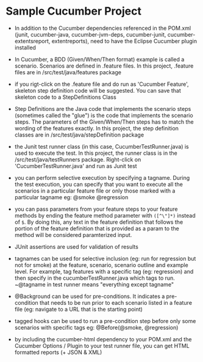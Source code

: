 # Sample Cucumber Project

- In addition to the Cucumber dependencies referenced in the POM.xml (junit, cucumber-java, cucumber-jvm-deps, cucumber-junit, cucumber-extentsreport, extentreports), need to have the Eclipse Cucumber plugin installed

- In Cucumber, a BDD (Given/When/Then format) example is called a scenario. Scenarios are defined in .feature files. In this project, .feature files are in /src/test/java/features package

- if you rigt-click on the .feature file and do run as 'Cucumber Feature', skeleton step definition code will be suggested. You can save that skeleton code to a StepDefinitions Class

- Step Definitions are the Java code that implements the scenario steps (sometimes called the "glue") is the code that implements the scenario steps. The parameters of the Given/When/Then steps has to match the wording of the features exactly. In this project, the step definition classes are in /src/test/java/stepDefinition package

- the Junit test runner class (in this case, CucumberTestRunner.java) is used to execute the test. In this project, the runner class is in the /src/test/java/testRunners package. Right-click on 'CucumberTestRunner.java' and run as Junit test

- you can perform selective execution by specifying a tagname. During the test execution, you can specify that you want to execute all the scenarios in a particular feature file or only those marked with a particular tagname eg: @smoke @regression

- you can pass parameters from your feature steps to your feature methods by ending the feature method parameter with `([^\"]*)` instead of `$`. By doing this, any text in the feature definition that follows the portion of the feature definition that is provided as a param to the method will be considered paramterized input.

- JUnit assertions are used for validation of results

- tagnames can be used for selective inclusion (eg: run for regression but not for smoke) at the feature, scenario, scenario outline and example level. For example, tag features with a specific tag (eg: regression) and then specify in the cucumberTestRunner.java which tags to run. ~@tagname in test runner means "everything except tagname"

- @Background can be used for pre-conditions. It indicates a pre-condition that needs to be run prior to each scenario listed in a feature file (eg: navigate to a URL that is the starting point)

- tagged hooks can be used to run a pre-condition step before only some scenarios with specific tags eg: @Before(@smoke, @regression)

- by including the cucumber-html dependency to your POM.xml and the Cucumber Options / Plugin to your test runner file, you can get HTML formatted reports (+ JSON & XML) 
